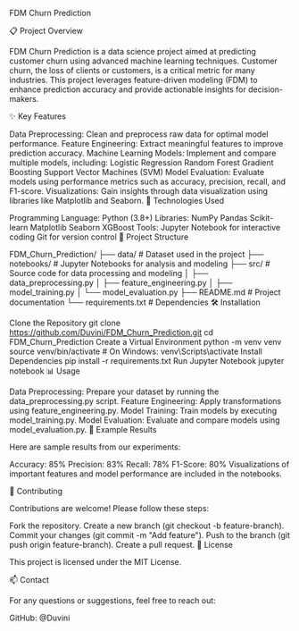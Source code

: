 FDM Churn Prediction




📋 Project Overview

FDM Churn Prediction is a data science project aimed at predicting customer churn using advanced machine learning techniques. Customer churn, the loss of clients or customers, is a critical metric for many industries. This project leverages feature-driven modeling (FDM) to enhance prediction accuracy and provide actionable insights for decision-makers.

✨ Key Features

Data Preprocessing: Clean and preprocess raw data for optimal model performance.
Feature Engineering: Extract meaningful features to improve prediction accuracy.
Machine Learning Models: Implement and compare multiple models, including:
Logistic Regression
Random Forest
Gradient Boosting
Support Vector Machines (SVM)
Model Evaluation: Evaluate models using performance metrics such as accuracy, precision, recall, and F1-score.
Visualizations: Gain insights through data visualization using libraries like Matplotlib and Seaborn.
🚀 Technologies Used

Programming Language: Python (3.8+)
Libraries:
NumPy
Pandas
Scikit-learn
Matplotlib
Seaborn
XGBoost
Tools:
Jupyter Notebook for interactive coding
Git for version control
📂 Project Structure

FDM_Churn_Prediction/
├── data/                  # Dataset used in the project
├── notebooks/             # Jupyter Notebooks for analysis and modeling
├── src/                   # Source code for data processing and modeling
│   ├── data_preprocessing.py
│   ├── feature_engineering.py
│   ├── model_training.py
│   └── model_evaluation.py
├── README.md              # Project documentation
└── requirements.txt       # Dependencies
🛠️ Installation

Clone the Repository
git clone https://github.com/Duvini/FDM_Churn_Prediction.git
cd FDM_Churn_Prediction
Create a Virtual Environment
python -m venv venv
source venv/bin/activate   # On Windows: venv\Scripts\activate
Install Dependencies
pip install -r requirements.txt
Run Jupyter Notebook
jupyter notebook
📊 Usage

Data Preprocessing: Prepare your dataset by running the data_preprocessing.py script.
Feature Engineering: Apply transformations using feature_engineering.py.
Model Training: Train models by executing model_training.py.
Model Evaluation: Evaluate and compare models using model_evaluation.py.
🧪 Example Results

Here are sample results from our experiments:

Accuracy: 85%
Precision: 83%
Recall: 78%
F1-Score: 80%
Visualizations of important features and model performance are included in the notebooks.

🤝 Contributing

Contributions are welcome! Please follow these steps:

Fork the repository.
Create a new branch (git checkout -b feature-branch).
Commit your changes (git commit -m "Add feature").
Push to the branch (git push origin feature-branch).
Create a pull request.
📄 License

This project is licensed under the MIT License.

📫 Contact

For any questions or suggestions, feel free to reach out:

GitHub: @Duvini
